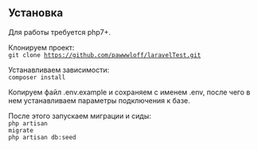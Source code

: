 ## Установка

Для работы требуется php7+.

Клонируем проект:<br> 
<code>git clone https://github.com/pawwwloff/laravelTest.git</code>

Устанавливаем зависимости: <br>
<code>composer install</code><br>

Копируем файл .env.example и сохраняем с именем .env, после чего в нем устанавливаем параметры подключения к базе.

После этого запускаем миграции и сиды:<br>
<code>php artisan migrate</code><br>
<code>php artisan db:seed</code><br>
